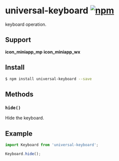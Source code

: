 # universal-keyboard [![npm](https://img.shields.io/npm/v/universal-keyboard.svg)](https://www.npmjs.com/package/universal-keyboard)

keyboard operation.

## Support
__icon_miniapp_mp__ __icon_miniapp_wx__

## Install

```bash
$ npm install universal-keyboard --save
```

## Methods

### `hide()`

Hide the keyboard.

## Example

```js
import Keyboard from 'universal-keyboard';

Keyboard.hide();

```

